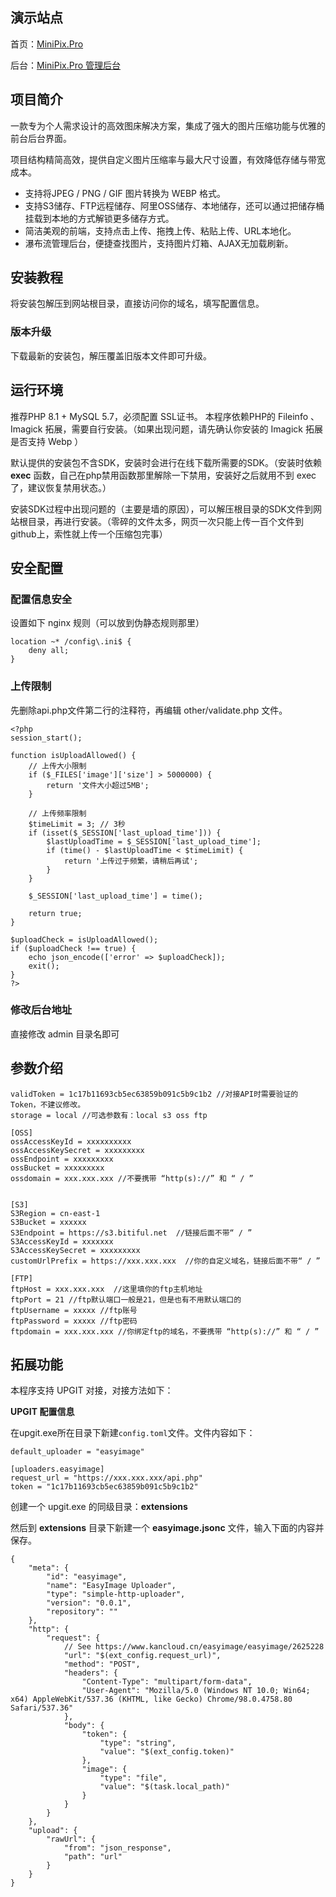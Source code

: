 ## **演示站点**

首页：[MiniPix.Pro](https://MiniPix.Pro/)

后台：[MiniPix.Pro 管理后台](https://MiniPix.Pro/admin)

## **项目简介**
一款专为个人需求设计的高效图床解决方案，集成了强大的图片压缩功能与优雅的前台后台界面。

项目结构精简高效，提供自定义图片压缩率与最大尺寸设置，有效降低存储与带宽成本。


* 支持将JPEG / PNG / GIF 图片转换为 WEBP 格式。
* 支持S3储存、FTP远程储存、阿里OSS储存、本地储存，还可以通过把储存桶挂载到本地的方式解锁更多储存方式。
* 简洁美观的前端，支持点击上传、拖拽上传、粘贴上传、URL本地化。
* 瀑布流管理后台，便捷查找图片，支持图片灯箱、AJAX无加载刷新。


## **安装教程**
将安装包解压到网站根目录，直接访问你的域名，填写配置信息。
### **版本升级**
下载最新的安装包，解压覆盖旧版本文件即可升级。
## **运行环境**
推荐PHP 8.1 + MySQL 5.7，必须配置 SSL证书。
本程序依赖PHP的 Fileinfo 、 Imagick 拓展，需要自行安装。（如果出现问题，请先确认你安装的 Imagick 拓展是否支持 Webp ）

默认提供的安装包不含SDK，安装时会进行在线下载所需要的SDK。（安装时依赖 **exec** 函数，自己在php禁用函数那里解除一下禁用，安装好之后就用不到 exec 了，建议恢复禁用状态。）

安装SDK过程中出现问题的（主要是墙的原因），可以解压根目录的SDK文件到网站根目录，再进行安装。（零碎的文件太多，网页一次只能上传一百个文件到github上，索性就上传一个压缩包完事）

## **安全配置**
### **配置信息安全**
设置如下 nginx 规则（可以放到伪静态规则那里）
```
location ~* /config\.ini$ {
    deny all;
}
```
### **上传限制**
先删除api.php文件第二行的注释符，再编辑 other/validate.php 文件。
```
<?php
session_start();

function isUploadAllowed() {
    // 上传大小限制
    if ($_FILES['image']['size'] > 5000000) {
        return '文件大小超过5MB';
    }

    // 上传频率限制
    $timeLimit = 3; // 3秒
    if (isset($_SESSION['last_upload_time'])) {
        $lastUploadTime = $_SESSION['last_upload_time'];
        if (time() - $lastUploadTime < $timeLimit) {
            return '上传过于频繁，请稍后再试';
        }
    }

    $_SESSION['last_upload_time'] = time();

    return true;
}

$uploadCheck = isUploadAllowed();
if ($uploadCheck !== true) {
    echo json_encode(['error' => $uploadCheck]);
    exit();
}
?>
```
### **修改后台地址**
直接修改 admin 目录名即可

## **参数介绍**
```
validToken = 1c17b11693cb5ec63859b091c5b9c1b2 //对接API时需要验证的Token，不建议修改。
storage = local //可选参数有：local s3 oss ftp

[OSS]
ossAccessKeyId = xxxxxxxxxx
ossAccessKeySecret = xxxxxxxxx
ossEndpoint = xxxxxxxxx
ossBucket = xxxxxxxxx
ossdomain = xxx.xxx.xxx //不要携带 “http(s)://” 和 “ / ” 


[S3]
S3Region = cn-east-1
S3Bucket = xxxxxx
S3Endpoint = https://s3.bitiful.net  //链接后面不带“ / ”
S3AccessKeyId = xxxxxxx
S3AccessKeySecret = xxxxxxxxx
customUrlPrefix = https://xxx.xxx.xxx  //你的自定义域名，链接后面不带“ / ”

[FTP]
ftpHost = xxx.xxx.xxx  //这里填你的ftp主机地址
ftpPort = 21 //ftp默认端口一般是21，但是也有不用默认端口的
ftpUsername = xxxxx //ftp账号
ftpPassword = xxxxx //ftp密码
ftpdomain = xxx.xxx.xxx //你绑定ftp的域名，不要携带 “http(s)://” 和 “ / ” 
```

## **拓展功能**

本程序支持 UPGIT 对接，对接方法如下：

**UPGIT 配置信息**

在upgit.exe所在目录下新建`config.toml`文件。文件内容如下：
```
default_uploader = "easyimage"

[uploaders.easyimage]
request_url = "https://xxx.xxx.xxx/api.php"
token = "1c17b11693cb5ec63859b091c5b9c1b2"

```

创建一个 upgit.exe 的同级目录：**extensions**

然后到 **extensions** 目录下新建一个 **easyimage.jsonc** 文件，输入下面的内容并保存。
```
{
    "meta": {
        "id": "easyimage",
        "name": "EasyImage Uploader",
        "type": "simple-http-uploader",
        "version": "0.0.1",
        "repository": ""
    },
    "http": {
        "request": {
            // See https://www.kancloud.cn/easyimage/easyimage/2625228
            "url": "$(ext_config.request_url)",
            "method": "POST",
            "headers": {
                "Content-Type": "multipart/form-data",
                "User-Agent": "Mozilla/5.0 (Windows NT 10.0; Win64; x64) AppleWebKit/537.36 (KHTML, like Gecko) Chrome/98.0.4758.80 Safari/537.36"
            },
            "body": {
                "token": {
                    "type": "string",
                    "value": "$(ext_config.token)"
                },
                "image": {
                    "type": "file",
                    "value": "$(task.local_path)"
                }
            }
        }
    },
    "upload": {
        "rawUrl": {
            "from": "json_response",
            "path": "url"
        }
    }
}
```
